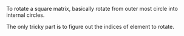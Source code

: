 To rotate a square matrix, basically rotate from outer most circle into internal circles.

The only tricky part is to figure out the indices of element to rotate.

